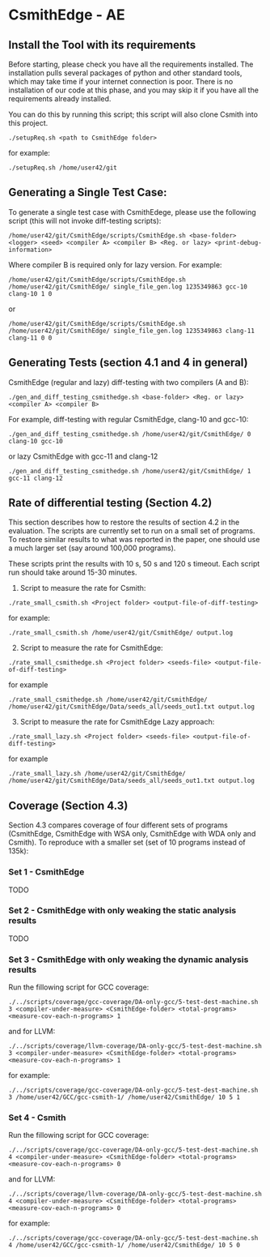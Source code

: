 # CsmithEdge - AE

## Install the Tool with its requirements
Before starting, please check you have all the requirements installed. The installation pulls several packages of python and other standard tools, which may take time if your internet connection is poor. There is no installation of our code at this phase, and you may skip it if you have all the requirements already installed.

You can do this by running this script; this script will also clone Csmith into this project.
```
./setupReq.sh <path to CsmithEdge folder>
```
for example:
```
./setupReq.sh /home/user42/git
```

## Generating a Single Test Case:

To generate a single test case with CsmithEdege, please use the following script (this will not invoke diff-testing scripts):
```
/home/user42/git/CsmithEdge/scripts/CsmithEdge.sh <base-folder> <logger> <seed> <compiler A> <compiler B> <Reg. or lazy> <print-debug-information>
```
Where compiler B is required only for lazy version. For example:
```
/home/user42/git/CsmithEdge/scripts/CsmithEdge.sh /home/user42/git/CsmithEdge/ single_file_gen.log 1235349863 gcc-10 clang-10 1 0
```
or
```
/home/user42/git/CsmithEdge/scripts/CsmithEdge.sh /home/user42/git/CsmithEdge/ single_file_gen.log 1235349863 clang-11 clang-11 0 0
```

## Generating Tests (section 4.1 and 4 in general)

CsmithEdge (regular and lazy) diff-testing with two compilers (A and B): 
```
./gen_and_diff_testing_csmithedge.sh <base-folder> <Reg. or lazy> <compiler A> <compiler B>
```
For example, diff-testing with regular CsmithEdge, clang-10 and gcc-10:
```
./gen_and_diff_testing_csmithedge.sh /home/user42/git/CsmithEdge/ 0 clang-10 gcc-10
```
or lazy CsmithEdge with gcc-11 and clang-12
```
./gen_and_diff_testing_csmithedge.sh /home/user42/git/CsmithEdge/ 1 gcc-11 clang-12
```

## Rate of differential testing (Section 4.2)

This section describes how to restore the results of section 4.2 in the evaluation. The scripts are currently set to run on a small set of programs. To restore similar results to what was reported in the paper, one should use a much larger set (say around 100,000 programs).

These scripts print the results with 10 s, 50 s and 120 s timeout. Each script run should take around 15-30 minutes.


1. Script to measure the rate for Csmith:
```
./rate_small_csmith.sh <Project folder> <output-file-of-diff-testing>
```
for example:
```
./rate_small_csmith.sh /home/user42/git/CsmithEdge/ output.log
```

2. Script to measure the rate for CsmithEdge:
```
./rate_small_csmithedge.sh <Project folder> <seeds-file> <output-file-of-diff-testing>
```
for example
```
./rate_small_csmithedge.sh /home/user42/git/CsmithEdge/ /home/user42/git/CsmithEdge/Data/seeds_all/seeds_out1.txt output.log
```

3. Script to measure the rate for CsmithEdge Lazy approach:
```
./rate_small_lazy.sh <Project folder> <seeds-file> <output-file-of-diff-testing>
```
for example
```
./rate_small_lazy.sh /home/user42/git/CsmithEdge/ /home/user42/git/CsmithEdge/Data/seeds_all/seeds_out1.txt output.log
```

## Coverage (Section 4.3)
Section 4.3 compares coverage of four different sets of programs (CsmithEdge, CsmithEdge with WSA only, CsmithEdge with WDA only and Csmith). To reproduce with a smaller set (set of 10 programs instead of 135k):

### Set 1 - CsmithEdge
TODO 

### Set 2 - CsmithEdge with only weaking the static analysis results
TODO

### Set 3 - CsmithEdge with only weaking the dynamic analysis results
Run the fillowing script for GCC coverage:
```
./../scripts/coverage/gcc-coverage/DA-only-gcc/5-test-dest-machine.sh 3 <compiler-under-measure> <CsmithEdge-folder> <total-programs> <measure-cov-each-n-programs> 1
```
and for LLVM:
```
./../scripts/coverage/llvm-coverage/DA-only-gcc/5-test-dest-machine.sh 3 <compiler-under-measure> <CsmithEdge-folder> <total-programs> <measure-cov-each-n-programs> 1
```
for example:
```
./../scripts/coverage/gcc-coverage/DA-only-gcc/5-test-dest-machine.sh 3 /home/user42/GCC/gcc-csmith-1/ /home/user42/CsmithEdge/ 10 5 1
```
### Set 4 - Csmith
Run the fillowing script for GCC coverage:
```
./../scripts/coverage/gcc-coverage/DA-only-gcc/5-test-dest-machine.sh 4 <compiler-under-measure> <CsmithEdge-folder> <total-programs> <measure-cov-each-n-programs> 0
```
and for LLVM:
```
./../scripts/coverage/llvm-coverage/DA-only-gcc/5-test-dest-machine.sh 4 <compiler-under-measure> <CsmithEdge-folder> <total-programs> <measure-cov-each-n-programs> 0
```
for example:
```
./../scripts/coverage/gcc-coverage/DA-only-gcc/5-test-dest-machine.sh 4 /home/user42/GCC/gcc-csmith-1/ /home/user42/CsmithEdge/ 10 5 0
```
